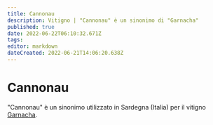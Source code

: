 ```yaml
---
title: Cannonau
description: Vitigno | "Cannonau" è un sinonimo di "Garnacha"
published: true
date: 2022-06-22T06:10:32.671Z
tags: 
editor: markdown
dateCreated: 2022-06-21T14:06:20.638Z
---
```


# Cannonau
"Cannonau" è un sinonimo utilizzato in Sardegna (Italia) per il vitigno [Garnacha](/vitigni/Spagna/Garnacha).